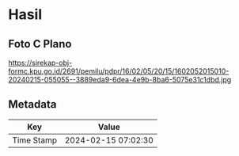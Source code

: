 # Hasil

## Foto C Plano

https://sirekap-obj-formc.kpu.go.id/2691/pemilu/pdpr/16/02/05/20/15/1602052015010-20240215-055055--3889eda9-6dea-4e9b-8ba6-5075e31c1dbd.jpg


## Metadata

| Key        | Value               |
| ---------- | ------------------- |
| Time Stamp | 2024-02-15 07:02:30 |



